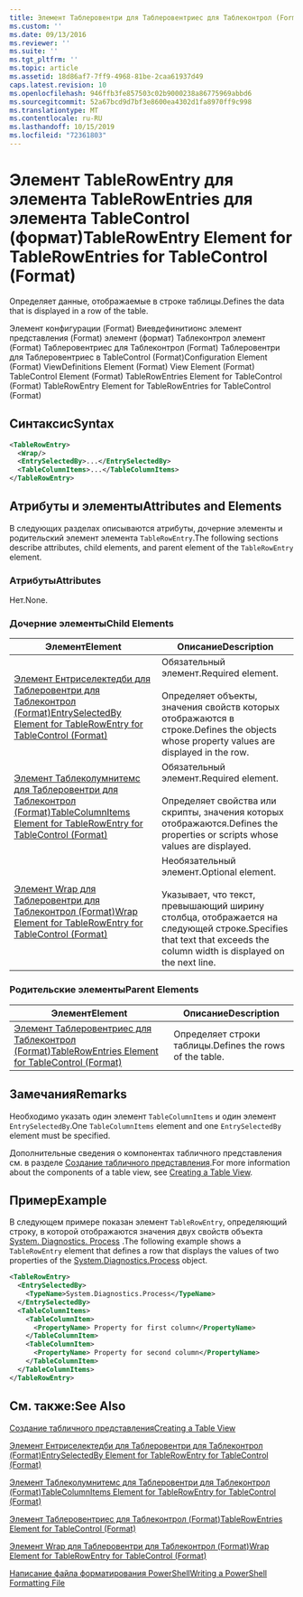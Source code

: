 ```yaml
---
title: Элемент Таблеровентри для Таблеровентриес для Таблеконтрол (Format) | Документация Майкрософт
ms.custom: ''
ms.date: 09/13/2016
ms.reviewer: ''
ms.suite: ''
ms.tgt_pltfrm: ''
ms.topic: article
ms.assetid: 18d86af7-7ff9-4968-81be-2caa61937d49
caps.latest.revision: 10
ms.openlocfilehash: 946ffb3fe857503c02b9000238a86775969abbd6
ms.sourcegitcommit: 52a67bcd9d7bf3e8600ea4302d1fa8970ff9c998
ms.translationtype: MT
ms.contentlocale: ru-RU
ms.lasthandoff: 10/15/2019
ms.locfileid: "72361803"
---
```

# <a name="tablerowentry-element-for-tablerowentries-for-tablecontrol-format"></a><span data-ttu-id="5dde8-102">Элемент TableRowEntry для элемента TableRowEntries для элемента TableControl (формат)</span><span class="sxs-lookup"><span data-stu-id="5dde8-102">TableRowEntry Element for TableRowEntries for TableControl (Format)</span></span>

<span data-ttu-id="5dde8-103">Определяет данные, отображаемые в строке таблицы.</span><span class="sxs-lookup"><span data-stu-id="5dde8-103">Defines the data that is displayed in a row of the table.</span></span>

<span data-ttu-id="5dde8-104">Элемент конфигурации (Format) Виевдефинитионс элемент представления (Format) элемент (формат) Таблеконтрол элемент (Format) Таблеровентриес для Таблеконтрол (Format) Таблеровентри для Таблеровентриес в TableControl (Format)</span><span class="sxs-lookup"><span data-stu-id="5dde8-104">Configuration Element (Format) ViewDefinitions Element (Format) View Element (Format) TableControl Element (Format) TableRowEntries Element for TableControl (Format) TableRowEntry Element for TableRowEntries for TableControl (Format)</span></span>

## <a name="syntax"></a><span data-ttu-id="5dde8-105">Синтаксис</span><span class="sxs-lookup"><span data-stu-id="5dde8-105">Syntax</span></span>

```xml
<TableRowEntry>
  <Wrap/>
  <EntrySelectedBy>...</EntrySelectedBy>
  <TableColumnItems>...</TableColumnItems>
</TableRowEntry>
```

## <a name="attributes-and-elements"></a><span data-ttu-id="5dde8-106">Атрибуты и элементы</span><span class="sxs-lookup"><span data-stu-id="5dde8-106">Attributes and Elements</span></span>

<span data-ttu-id="5dde8-107">В следующих разделах описываются атрибуты, дочерние элементы и родительский элемент элемента `TableRowEntry`.</span><span class="sxs-lookup"><span data-stu-id="5dde8-107">The following sections describe attributes, child elements, and parent element of the `TableRowEntry` element.</span></span>

### <a name="attributes"></a><span data-ttu-id="5dde8-108">Атрибуты</span><span class="sxs-lookup"><span data-stu-id="5dde8-108">Attributes</span></span>

<span data-ttu-id="5dde8-109">Нет.</span><span class="sxs-lookup"><span data-stu-id="5dde8-109">None.</span></span>

### <a name="child-elements"></a><span data-ttu-id="5dde8-110">Дочерние элементы</span><span class="sxs-lookup"><span data-stu-id="5dde8-110">Child Elements</span></span>

|<span data-ttu-id="5dde8-111">Элемент</span><span class="sxs-lookup"><span data-stu-id="5dde8-111">Element</span></span>|<span data-ttu-id="5dde8-112">Описание</span><span class="sxs-lookup"><span data-stu-id="5dde8-112">Description</span></span>|
|-------------|-----------------|
|[<span data-ttu-id="5dde8-113">Элемент Ентриселектедби для Таблеровентри для Таблеконтрол (Format)</span><span class="sxs-lookup"><span data-stu-id="5dde8-113">EntrySelectedBy Element for TableRowEntry for TableControl (Format)</span></span>](./entryselectedby-element-for-tablerowentry-for-tablecontrol-format.md)|<span data-ttu-id="5dde8-114">Обязательный элемент.</span><span class="sxs-lookup"><span data-stu-id="5dde8-114">Required element.</span></span><br /><br /> <span data-ttu-id="5dde8-115">Определяет объекты, значения свойств которых отображаются в строке.</span><span class="sxs-lookup"><span data-stu-id="5dde8-115">Defines the objects whose property values are displayed in the row.</span></span>|
|[<span data-ttu-id="5dde8-116">Элемент Таблеколумнитемс для Таблеровентри для Таблеконтрол (Format)</span><span class="sxs-lookup"><span data-stu-id="5dde8-116">TableColumnItems Element for TableRowEntry for TableControl (Format)</span></span>](./tablecolumnitems-element-for-tablerowentry-for-tablecontrol-format.md)|<span data-ttu-id="5dde8-117">Обязательный элемент.</span><span class="sxs-lookup"><span data-stu-id="5dde8-117">Required element.</span></span><br /><br /> <span data-ttu-id="5dde8-118">Определяет свойства или скрипты, значения которых отображаются.</span><span class="sxs-lookup"><span data-stu-id="5dde8-118">Defines the properties or scripts whose values are displayed.</span></span>|
|[<span data-ttu-id="5dde8-119">Элемент Wrap для Таблеровентри для Таблеконтрол (Format)</span><span class="sxs-lookup"><span data-stu-id="5dde8-119">Wrap Element for TableRowEntry for TableControl (Format)</span></span>](./wrap-element-for-tablerowentry-for-tablecontrol-format.md)|<span data-ttu-id="5dde8-120">Необязательный элемент.</span><span class="sxs-lookup"><span data-stu-id="5dde8-120">Optional element.</span></span><br /><br /> <span data-ttu-id="5dde8-121">Указывает, что текст, превышающий ширину столбца, отображается на следующей строке.</span><span class="sxs-lookup"><span data-stu-id="5dde8-121">Specifies that text that exceeds the column width is displayed on the next line.</span></span>|

### <a name="parent-elements"></a><span data-ttu-id="5dde8-122">Родительские элементы</span><span class="sxs-lookup"><span data-stu-id="5dde8-122">Parent Elements</span></span>

|<span data-ttu-id="5dde8-123">Элемент</span><span class="sxs-lookup"><span data-stu-id="5dde8-123">Element</span></span>|<span data-ttu-id="5dde8-124">Описание</span><span class="sxs-lookup"><span data-stu-id="5dde8-124">Description</span></span>|
|-------------|-----------------|
|[<span data-ttu-id="5dde8-125">Элемент Таблеровентриес для Таблеконтрол (Format)</span><span class="sxs-lookup"><span data-stu-id="5dde8-125">TableRowEntries Element for TableControl (Format)</span></span>](./tablerowentries-element-for-tablecontrol-format.md)|<span data-ttu-id="5dde8-126">Определяет строки таблицы.</span><span class="sxs-lookup"><span data-stu-id="5dde8-126">Defines the rows of the table.</span></span>|

## <a name="remarks"></a><span data-ttu-id="5dde8-127">Замечания</span><span class="sxs-lookup"><span data-stu-id="5dde8-127">Remarks</span></span>

<span data-ttu-id="5dde8-128">Необходимо указать один элемент `TableColumnItems` и один элемент `EntrySelectedBy`.</span><span class="sxs-lookup"><span data-stu-id="5dde8-128">One `TableColumnItems` element and one `EntrySelectedBy` element must be specified.</span></span>

<span data-ttu-id="5dde8-129">Дополнительные сведения о компонентах табличного представления см. в разделе [Создание табличного представления](./creating-a-table-view.md).</span><span class="sxs-lookup"><span data-stu-id="5dde8-129">For more information about the components of a table view, see [Creating a Table View](./creating-a-table-view.md).</span></span>

## <a name="example"></a><span data-ttu-id="5dde8-130">Пример</span><span class="sxs-lookup"><span data-stu-id="5dde8-130">Example</span></span>

<span data-ttu-id="5dde8-131">В следующем примере показан элемент `TableRowEntry`, определяющий строку, в которой отображаются значения двух свойств объекта [System. Diagnostics. Process](/dotnet/api/System.Diagnostics.Process) .</span><span class="sxs-lookup"><span data-stu-id="5dde8-131">The following example shows a `TableRowEntry` element that defines a row that displays the values of two properties of the [System.Diagnostics.Process](/dotnet/api/System.Diagnostics.Process) object.</span></span>

```xml
<TableRowEntry>
  <EntrySelectedBy>
    <TypeName>System.Diagnostics.Process</TypeName>
  </EntrySelectedBy>
  <TableColumnItems>
    <TableColumnItem>
      <PropertyName> Property for first column</PropertyName>
    </TableColumnItem>
    <TableColumnItem>
      <PropertyName> Property for second column</PropertyName>
    </TableColumnItem>
  </TableColumnItems>
</TableRowEntry>
```

## <a name="see-also"></a><span data-ttu-id="5dde8-132">См. также:</span><span class="sxs-lookup"><span data-stu-id="5dde8-132">See Also</span></span>

[<span data-ttu-id="5dde8-133">Создание табличного представления</span><span class="sxs-lookup"><span data-stu-id="5dde8-133">Creating a Table View</span></span>](./creating-a-table-view.md)

[<span data-ttu-id="5dde8-134">Элемент Ентриселектедби для Таблеровентри для Таблеконтрол (Format)</span><span class="sxs-lookup"><span data-stu-id="5dde8-134">EntrySelectedBy Element for TableRowEntry for TableControl (Format)</span></span>](./entryselectedby-element-for-tablerowentry-for-tablecontrol-format.md)

[<span data-ttu-id="5dde8-135">Элемент Таблеколумнитемс для Таблеровентри для Таблеконтрол (Format)</span><span class="sxs-lookup"><span data-stu-id="5dde8-135">TableColumnItems Element for TableRowEntry for TableControl (Format)</span></span>](./tablecolumnitems-element-for-tablerowentry-for-tablecontrol-format.md)

[<span data-ttu-id="5dde8-136">Элемент Таблеровентриес для Таблеконтрол (Format)</span><span class="sxs-lookup"><span data-stu-id="5dde8-136">TableRowEntries Element for TableControl (Format)</span></span>](./tablerowentries-element-for-tablecontrol-format.md)

[<span data-ttu-id="5dde8-137">Элемент Wrap для Таблеровентри для Таблеконтрол (Format)</span><span class="sxs-lookup"><span data-stu-id="5dde8-137">Wrap Element for TableRowEntry for TableControl (Format)</span></span>](./wrap-element-for-tablerowentry-for-tablecontrol-format.md)

[<span data-ttu-id="5dde8-138">Написание файла форматирования PowerShell</span><span class="sxs-lookup"><span data-stu-id="5dde8-138">Writing a PowerShell Formatting File</span></span>](./writing-a-powershell-formatting-file.md)
